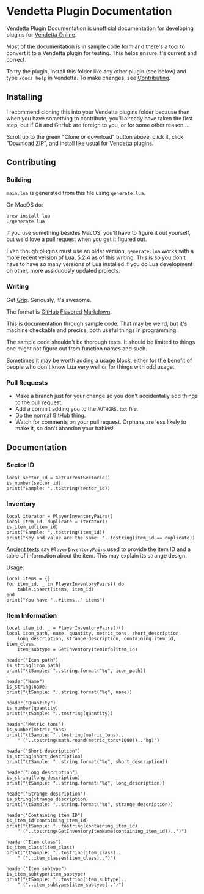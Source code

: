 # Vendetta Plugin Documentation

Vendetta Plugin Documentation is unofficial documentation for developing
plugins for [Vendetta Online](https://vendetta-online.com/).

Most of the documentation is in sample code form and there's a tool
to convert it to a Vendetta plugin for testing. This helps ensure it's
current and correct.

To try the plugin, install this folder like any other plugin (see below)
and type `/docs help` in Vendetta. To make changes, see [Contributing](#contributing).

## Installing

I recommend cloning this into your Vendetta plugins folder because then when
you have something to contribute, you'll already have taken the first step,
but if Git and GitHub are foreign to you, or for some other reason....

Scroll up to the green "Clone or download" button above, click it, click
"Download ZIP", and install like usual for Vendetta plugins.

## Contributing

### Building

`main.lua` is generated from this file using `generate.lua`.

On MacOS do:

```
brew install lua
./generate.lua
```

If you use something besides MacOS, you'll have to figure it out yourself,
but we'd love a pull request when you get it figured out.

Even though plugins must use an older version, `generate.lua` works with a
more recent version of Lua, 5.2.4 as of this writing. This is so you
don't have to have so many versions of Lua installed if you do Lua development
on other, more assiduously updated projects.

### Writing

Get [Grip](https://github.com/joeyespo/grip). Seriously, it's awesome.

The format is [GitHub](https://help.github.com/articles/basic-writing-and-formatting-syntax/)
[Flavored](https://help.github.com/articles/working-with-advanced-formatting/)
[Markdown](https://help.github.com/articles/working-with-advanced-formatting/://help.github.com/categories/writing-on-github/).

This is documentation through sample code. That may be weird, but it's machine
checkable and precise, both useful things in programming.

The sample code shouldn't be thorough tests. It should be limited to things
one might not figure out from function names and such.

Sometimes it may be worth adding a usage block, either for the benefit of
people who don't know Lua very well or for things with odd usage.

### Pull Requests

* Make a branch just for your change so you don't accidentally add things to
    the pull request.
* Add a commit adding you to the `AUTHORS.txt` file.
* Do the normal GitHub thing.
* Watch for comments on your pull request. Orphans are less likely to make it,
    so don't abandon your babies!

## Documentation

### Sector ID

```
local sector_id = GetCurrentSectorid()
is_number(sector_id)
print("Sample: "..tostring(sector_id))
```

### Inventory

```
local iterator = PlayerInventoryPairs()
local item_id, duplicate = iterator()
is_item_id(item_id)
print("Sample: "..tostring(item_id))
print("Key and value are the same: "..tostring(item_id == duplicate))
```

[Ancient texts](http://www.vo-wiki.com/racecar2/index.php/API_PlayerInventoryPairs)
say `PlayerInventoryPairs` used to provide the item ID and a table of
information about the item. This may explain its strange design.

Usage:

```
local items = {}
for item_id, _ in PlayerInventoryPairs() do
    table.insert(items, item_id)
end
print("You have "..#items.." items")
```

### Item Information

```
local item_id, _ = PlayerInventoryPairs()()
local icon_path, name, quantity, metric_tons, short_description,
    long_description, strange_description, containing_item_id, item_class,
    item_subtype = GetInventoryItemInfo(item_id)

header("Icon path")
is_string(icon_path)
print("\tSample: "..string.format("%q", icon_path))

header("Name")
is_string(name)
print("\tSample: "..string.format("%q", name))

header("Quantity")
is_number(quantity)
print("\tSample: "..tostring(quantity))

header("Metric tons")
is_number(metric_tons)
print("\tSample: "..tostring(metric_tons)..
    " ("..tostring(math.round(metric_tons*1000)).."kg)")

header("Short description")
is_string(short_description)
print("\tSample: "..string.format("%q", short_description))

header("Long description")
is_string(long_description)
print("\tSample: "..string.format("%q", long_description))

header("Strange description")
is_string(strange_description)
print("\tSample: "..string.format("%q", strange_description))

header("Containing item ID")
is_item_id(containing_item_id)
print("\tSample: "..tostring(containing_item_id)..
    " ("..tostring(GetInventoryItemName(containing_item_id))..")")

header("Item class")
is_item_class(item_class)
print("\tSample: "..tostring(item_class)..
    " ("..item_classes[item_class]..")")

header("Item subtype")
is_item_subtype(item_subtype)
print("\tSample: "..tostring(item_subtype)..
    " ("..item_subtypes[item_subtype]..")")
```
